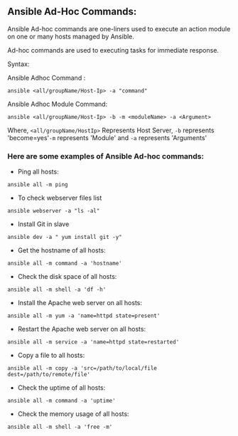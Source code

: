 ## Ansible Ad-Hoc Commands:

Ansible Ad-hoc commands are one-liners used to execute an action module on one or many hosts managed by Ansible.

Ad-hoc commands are used to executing tasks for immediate response.

Syntax:

Ansible Adhoc Command :
```
ansible <all/groupName/Host-Ip> -a "command"
```
Ansible Adhoc Module Command:
```
ansible <all/groupName/Host-Ip> -b -m <moduleName> -a <Argument>
```
Where, `<all/groupName/HostIp>` Represents Host Server, `-b` represents 'become=yes'`-m` represents 'Module' and `-a` represents 'Arguments'

### Here are some examples of Ansible Ad-hoc commands:

* Ping all hosts:
```
ansible all -m ping
```
* To check webserver files list 
```
ansible webserver -a "ls -al"
```
* Install Git in slave 
```
ansible dev -a " yum install git -y"
```
* Get the hostname of all hosts:
```
ansible all -m command -a 'hostname'
```
* Check the disk space of all hosts:
```
ansible all -m shell -a 'df -h'
```
* Install the Apache web server on all hosts:
```
ansible all -m yum -a 'name=httpd state=present'
```
* Restart the Apache web server on all hosts:
```
ansible all -m service -a 'name=httpd state=restarted'
```
* Copy a file to all hosts:
```
ansible all -m copy -a 'src=/path/to/local/file dest=/path/to/remote/file'
```
* Check the uptime of all hosts:
```
ansible all -m command -a 'uptime'
```
* Check the memory usage of all hosts:
```
ansible all -m shell -a 'free -m'
```
